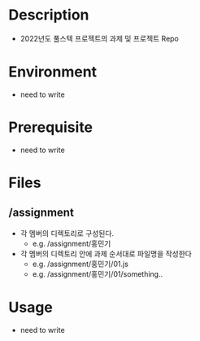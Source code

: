 # Description
- 2022년도 풀스텍 프로젝트의 과제 및 프로젝트 Repo

# Environment
- need to write

# Prerequisite
- need to write

# Files
## /assignment
- 각 멤버의 디렉토리로 구성된다.
  - e.g. /assignment/홍민기
- 각 멤버의 디렉토리 안에 과제 순서대로 파일명을 작성한다
  - e.g. /assignment/홍민기/01.js
  - e.g. /assignment/홍민기/01/something..

# Usage
- need to write
